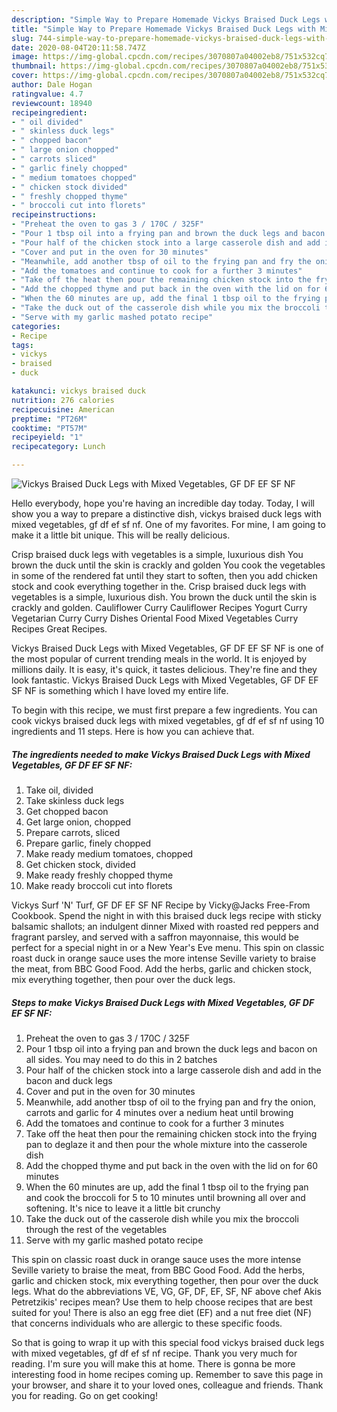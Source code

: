 ```yaml
---
description: "Simple Way to Prepare Homemade Vickys Braised Duck Legs with Mixed Vegetables, GF DF EF SF NF"
title: "Simple Way to Prepare Homemade Vickys Braised Duck Legs with Mixed Vegetables, GF DF EF SF NF"
slug: 744-simple-way-to-prepare-homemade-vickys-braised-duck-legs-with-mixed-vegetables-gf-df-ef-sf-nf
date: 2020-08-04T20:11:58.747Z
image: https://img-global.cpcdn.com/recipes/3070807a04002eb8/751x532cq70/vickys-braised-duck-legs-with-mixed-vegetables-gf-df-ef-sf-nf-recipe-main-photo.jpg
thumbnail: https://img-global.cpcdn.com/recipes/3070807a04002eb8/751x532cq70/vickys-braised-duck-legs-with-mixed-vegetables-gf-df-ef-sf-nf-recipe-main-photo.jpg
cover: https://img-global.cpcdn.com/recipes/3070807a04002eb8/751x532cq70/vickys-braised-duck-legs-with-mixed-vegetables-gf-df-ef-sf-nf-recipe-main-photo.jpg
author: Dale Hogan
ratingvalue: 4.7
reviewcount: 18940
recipeingredient:
- " oil divided"
- " skinless duck legs"
- " chopped bacon"
- " large onion chopped"
- " carrots sliced"
- " garlic finely chopped"
- " medium tomatoes chopped"
- " chicken stock divided"
- " freshly chopped thyme"
- " broccoli cut into florets"
recipeinstructions:
- "Preheat the oven to gas 3 / 170C / 325F"
- "Pour 1 tbsp oil into a frying pan and brown the duck legs and bacon on all sides. You may need to do this in 2 batches"
- "Pour half of the chicken stock into a large casserole dish and add in the bacon and duck legs"
- "Cover and put in the oven for 30 minutes"
- "Meanwhile, add another tbsp of oil to the frying pan and fry the onion, carrots and garlic for 4 minutes over a nedium heat until browing"
- "Add the tomatoes and continue to cook for a further 3 minutes"
- "Take off the heat then pour the remaining chicken stock into the frying pan to deglaze it and then pour the whole mixture into the casserole dish"
- "Add the chopped thyme and put back in the oven with the lid on for 60 minutes"
- "When the 60 minutes are up, add the final 1 tbsp oil to the frying pan and cook the broccoli for 5 to 10 minutes until browning all over and softening. It&#39;s nice to leave it a little bit crunchy"
- "Take the duck out of the casserole dish while you mix the broccoli through the rest of the vegetables"
- "Serve with my garlic mashed potato recipe"
categories:
- Recipe
tags:
- vickys
- braised
- duck

katakunci: vickys braised duck 
nutrition: 276 calories
recipecuisine: American
preptime: "PT26M"
cooktime: "PT57M"
recipeyield: "1"
recipecategory: Lunch

---
```



![Vickys Braised Duck Legs with Mixed Vegetables, GF DF EF SF NF](https://img-global.cpcdn.com/recipes/3070807a04002eb8/751x532cq70/vickys-braised-duck-legs-with-mixed-vegetables-gf-df-ef-sf-nf-recipe-main-photo.jpg)

Hello everybody, hope you're having an incredible day today. Today, I will show you a way to prepare a distinctive dish, vickys braised duck legs with mixed vegetables, gf df ef sf nf. One of my favorites. For mine, I am going to make it a little bit unique. This will be really delicious.

Crisp braised duck legs with vegetables is a simple, luxurious dish You brown the duck until the skin is crackly and golden You cook the vegetables in some of the rendered fat until they start to soften, then you add chicken stock and cook everything together in the. Crisp braised duck legs with vegetables is a simple, luxurious dish. You brown the duck until the skin is crackly and golden. Cauliflower Curry Cauliflower Recipes Yogurt Curry Vegetarian Curry Curry Dishes Oriental Food Mixed Vegetables Curry Recipes Great Recipes.

Vickys Braised Duck Legs with Mixed Vegetables, GF DF EF SF NF is one of the most popular of current trending meals in the world. It is enjoyed by millions daily. It is easy, it's quick, it tastes delicious. They're fine and they look fantastic. Vickys Braised Duck Legs with Mixed Vegetables, GF DF EF SF NF is something which I have loved my entire life.


To begin with this recipe, we must first prepare a few ingredients. You can cook vickys braised duck legs with mixed vegetables, gf df ef sf nf using 10 ingredients and 11 steps. Here is how you can achieve that.

<!--inarticleads1-->

##### The ingredients needed to make Vickys Braised Duck Legs with Mixed Vegetables, GF DF EF SF NF:

1. Take  oil, divided
1. Take  skinless duck legs
1. Get  chopped bacon
1. Get  large onion, chopped
1. Prepare  carrots, sliced
1. Prepare  garlic, finely chopped
1. Make ready  medium tomatoes, chopped
1. Get  chicken stock, divided
1. Make ready  freshly chopped thyme
1. Make ready  broccoli cut into florets


Vickys Surf &#39;N&#39; Turf, GF DF EF SF NF Recipe by Vicky@Jacks Free-From Cookbook. Spend the night in with this braised duck legs recipe with sticky balsamic shallots; an indulgent dinner Mixed with roasted red peppers and fragrant parsley, and served with a saffron mayonnaise, this would be perfect for a special night in or a New Year&#39;s Eve menu. This spin on classic roast duck in orange sauce uses the more intense Seville variety to braise the meat, from BBC Good Food. Add the herbs, garlic and chicken stock, mix everything together, then pour over the duck legs. 

<!--inarticleads2-->

##### Steps to make Vickys Braised Duck Legs with Mixed Vegetables, GF DF EF SF NF:

1. Preheat the oven to gas 3 / 170C / 325F
1. Pour 1 tbsp oil into a frying pan and brown the duck legs and bacon on all sides. You may need to do this in 2 batches
1. Pour half of the chicken stock into a large casserole dish and add in the bacon and duck legs
1. Cover and put in the oven for 30 minutes
1. Meanwhile, add another tbsp of oil to the frying pan and fry the onion, carrots and garlic for 4 minutes over a nedium heat until browing
1. Add the tomatoes and continue to cook for a further 3 minutes
1. Take off the heat then pour the remaining chicken stock into the frying pan to deglaze it and then pour the whole mixture into the casserole dish
1. Add the chopped thyme and put back in the oven with the lid on for 60 minutes
1. When the 60 minutes are up, add the final 1 tbsp oil to the frying pan and cook the broccoli for 5 to 10 minutes until browning all over and softening. It&#39;s nice to leave it a little bit crunchy
1. Take the duck out of the casserole dish while you mix the broccoli through the rest of the vegetables
1. Serve with my garlic mashed potato recipe


This spin on classic roast duck in orange sauce uses the more intense Seville variety to braise the meat, from BBC Good Food. Add the herbs, garlic and chicken stock, mix everything together, then pour over the duck legs. What do the abbreviations VE, VG, GF, DF, EF, SF, NF above chef Akis Petretzikis&#39; recipes mean? Use them to help choose recipes that are best suited for you! There is also an egg free diet (EF) and a nut free diet (NF) that concerns individuals who are allergic to these specific foods. 

So that is going to wrap it up with this special food vickys braised duck legs with mixed vegetables, gf df ef sf nf recipe. Thank you very much for reading. I'm sure you will make this at home. There is gonna be more interesting food in home recipes coming up. Remember to save this page in your browser, and share it to your loved ones, colleague and friends. Thank you for reading. Go on get cooking!
